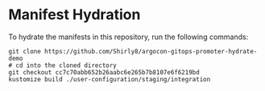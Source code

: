 # Manifest Hydration

To hydrate the manifests in this repository, run the following commands:

```shell
git clone https://github.com/Shirly8/argocon-gitops-promoter-hydrate-demo
# cd into the cloned directory
git checkout cc7c70abb652b26aabc6e265b7b8107e6f6219bd
kustomize build ./user-configuration/staging/integration
```
